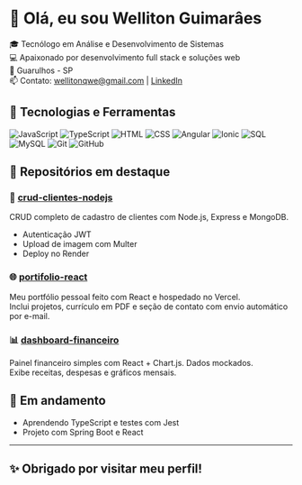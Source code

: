 # 👋 Olá, eu sou Welliton Guimarâes

🎓 Tecnólogo em Análise e Desenvolvimento de Sistemas  
💻 Apaixonado por desenvolvimento full stack e soluções web  
📍 Guarulhos - SP  
📫 Contato: wellitonqwe@gmail.com | [LinkedIn](https://www.linkedin.com/in/welliton-guimar%C3%A3es-912930353/)

## 🚀 Tecnologias e Ferramentas
<!-- Linguagens -->
![JavaScript](https://img.shields.io/badge/-JavaScript-F7DF1E?style=flat&logo=javascript&logoColor=black)
![TypeScript](https://img.shields.io/badge/-TypeScript-3178C6?style=flat&logo=typescript&logoColor=white)
![HTML](https://img.shields.io/badge/HTML-E34F26?style=flat&logo=html5&logoColor=white)
![CSS](https://img.shields.io/badge/CSS-1572B6?style=flat&logo=css3&logoColor=white)
![Angular](https://img.shields.io/badge/-Angular-DD0031?style=flat&logo=angular&logoColor=white)
![Ionic](https://img.shields.io/badge/-Ionic-3880FF?style=flat&logo=ionic&logoColor=white)
![SQL](https://img.shields.io/badge/-SQL-4479A1?style=flat&logo=postgresql&logoColor=white)
![MySQL](https://img.shields.io/badge/-MySQL-4479A1?style=flat&logo=mysql&logoColor=white)
![Git](https://img.shields.io/badge/-Git-F05032?style=flat&logo=git&logoColor=white)
![GitHub](https://img.shields.io/badge/-GitHub-181717?style=flat&logo=github&logoColor=white)

## 📂 Repositórios em destaque

### 📘 [crud-clientes-nodejs](https://github.com/joaosilva-dev/crud-clientes-nodejs)
CRUD completo de cadastro de clientes com Node.js, Express e MongoDB.
- Autenticação JWT
- Upload de imagem com Multer
- Deploy no Render

### 🌐 [portifolio-react](https://github.com/joaosilva-dev/portifolio-react)
Meu portfólio pessoal feito com React e hospedado no Vercel.  
Inclui projetos, currículo em PDF e seção de contato com envio automático por e-mail.

### 📊 [dashboard-financeiro](https://github.com/joaosilva-dev/dashboard-financeiro)
Painel financeiro simples com React + Chart.js. Dados mockados.  
Exibe receitas, despesas e gráficos mensais.

## 🎯 Em andamento
- Aprendendo TypeScript e testes com Jest
- Projeto com Spring Boot e React

---

## ✨ Obrigado por visitar meu perfil!
